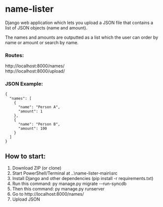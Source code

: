 # name-lister
Django web application which lets you upload a JSON file 
that contains a list of JSON objects (name and amount). <br>

The names and amounts are outputted as a list which the user can order by name or amount or search by name. 

### Routes: <br>
http://localhost:8000/names/    <br>
http://localhost:8000/upload/

### JSON Example:
```
{  
  "names": [  
    {  
      "name": "Person A",  
      "amount": 1  
    },  
    {  
      "name": "Person B",  
      "amount": 100  
    }  
  ]  
}  
```
## How to start:

1. Download ZIP (or clone)  
2. Start PowerShell/Terminal at ..\name-lister-main\src 
3. Install Django and other dependencies (pip install -r requirements.txt)
4. Run this command: py manage.py migrate --run-syncdb  
5. Then this command: py manage.py runserver  
6. Go to http://localhost:8000/names/  
7. Upload JSON  
